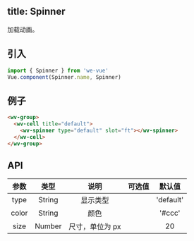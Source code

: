 title: Spinner
---
加载动画。

## 引入

```js
import { Spinner } from 'we-vue'
Vue.component(Spinner.name, Spinner)
```

## 例子

```html
<wv-group>
  <wv-cell title="default">
    <wv-spinner type="default" slot="ft"></wv-spinner>
  </wv-cell>
</wv-group>
```

## API

|   参数   |   类型    |   说明   | 可选值  |  默认值  |
| :----: | :-----: | :----: | :--: | :---: |
| type  | String  |  显示类型   |      |   'default'    |
| color  | String  |  颜色   |      |   '#ccc'    |
| size  | Number  |  尺寸，单位为 px   |      |   20    |
